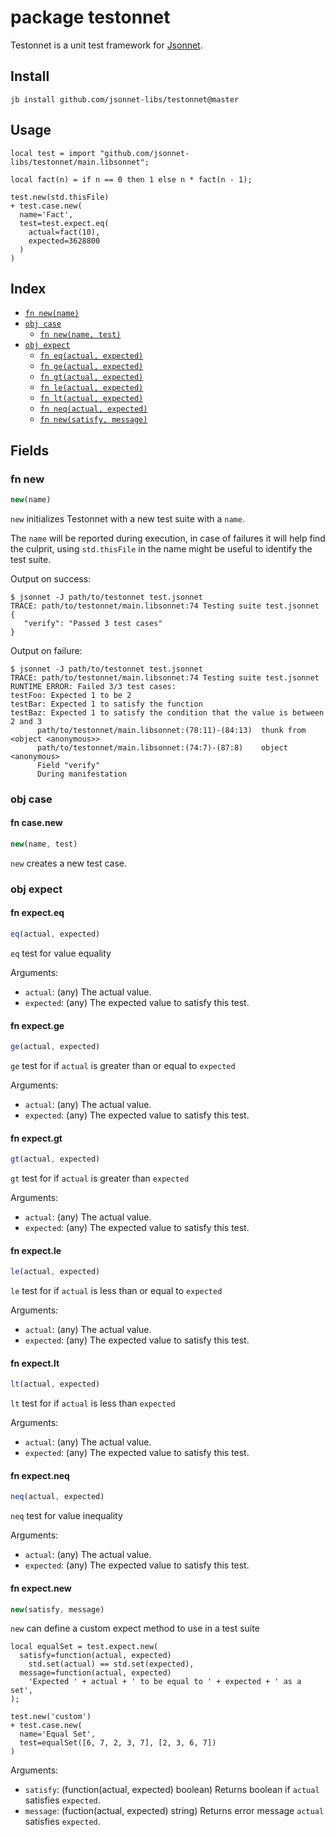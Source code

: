 # package testonnet

Testonnet is a unit test framework for [Jsonnet](http://jsonnet.org/).


## Install

```
jb install github.com/jsonnet-libs/testonnet@master
```

## Usage

```jsonnet
local test = import "github.com/jsonnet-libs/testonnet/main.libsonnet";

local fact(n) = if n == 0 then 1 else n * fact(n - 1);

test.new(std.thisFile)
+ test.case.new(
  name='Fact',
  test=test.expect.eq(
    actual=fact(10),
    expected=3628800
  )
)

```

## Index

* [`fn new(name)`](#fn-new)
* [`obj case`](#obj-case)
  * [`fn new(name, test)`](#fn-casenew)
* [`obj expect`](#obj-expect)
  * [`fn eq(actual, expected)`](#fn-expecteq)
  * [`fn ge(actual, expected)`](#fn-expectge)
  * [`fn gt(actual, expected)`](#fn-expectgt)
  * [`fn le(actual, expected)`](#fn-expectle)
  * [`fn lt(actual, expected)`](#fn-expectlt)
  * [`fn neq(actual, expected)`](#fn-expectneq)
  * [`fn new(satisfy, message)`](#fn-expectnew)

## Fields

### fn new

```ts
new(name)
```

`new` initializes Testonnet with a new test suite with a `name`.

The `name` will be reported during execution, in case of failures it will help find
the culprit, using `std.thisFile` in the name might be useful to identify the test
suite.

Output on success:

```
$ jsonnet -J path/to/testonnet test.jsonnet
TRACE: path/to/testonnet/main.libsonnet:74 Testing suite test.jsonnet
{
   "verify": "Passed 3 test cases"
}
```

Output on failure:
```
$ jsonnet -J path/to/testonnet test.jsonnet
TRACE: path/to/testonnet/main.libsonnet:74 Testing suite test.jsonnet
RUNTIME ERROR: Failed 3/3 test cases:
testFoo: Expected 1 to be 2
testBar: Expected 1 to satisfy the function
testBaz: Expected 1 to satisfy the condition that the value is between 2 and 3
      path/to/testonnet/main.libsonnet:(78:11)-(84:13)	thunk from <object <anonymous>>
      path/to/testonnet/main.libsonnet:(74:7)-(87:8)	object <anonymous>
      Field "verify"	
      During manifestation	
```


### obj case


#### fn case.new

```ts
new(name, test)
```

`new` creates a new test case.


### obj expect


#### fn expect.eq

```ts
eq(actual, expected)
```

`eq` test for value equality

Arguments:
* `actual`: (any) The actual value.
* `expected`: (any) The expected value to satisfy this test.


#### fn expect.ge

```ts
ge(actual, expected)
```

`ge` test for if `actual` is greater than or equal to `expected`

Arguments:
* `actual`: (any) The actual value.
* `expected`: (any) The expected value to satisfy this test.


#### fn expect.gt

```ts
gt(actual, expected)
```

`gt` test for if `actual` is greater than `expected`

Arguments:
* `actual`: (any) The actual value.
* `expected`: (any) The expected value to satisfy this test.


#### fn expect.le

```ts
le(actual, expected)
```

`le` test for if `actual` is less than or equal to `expected`

Arguments:
* `actual`: (any) The actual value.
* `expected`: (any) The expected value to satisfy this test.


#### fn expect.lt

```ts
lt(actual, expected)
```

`lt` test for if `actual` is less than `expected`

Arguments:
* `actual`: (any) The actual value.
* `expected`: (any) The expected value to satisfy this test.


#### fn expect.neq

```ts
neq(actual, expected)
```

`neq` test for value inequality

Arguments:
* `actual`: (any) The actual value.
* `expected`: (any) The expected value to satisfy this test.


#### fn expect.new

```ts
new(satisfy, message)
```

`new` can define a custom expect method to use in a test suite

```
local equalSet = test.expect.new(
  satisfy=function(actual, expected)
    std.set(actual) == std.set(expected),
  message=function(actual, expected)
    'Expected ' + actual + ' to be equal to ' + expected + ' as a set',
);

test.new('custom')
+ test.case.new(
  name='Equal Set',
  test=equalSet([6, 7, 2, 3, 7], [2, 3, 6, 7])
)
```

Arguments:
* `satisfy`: (function(actual, expected) boolean)
    Returns boolean if `actual` satisfies `expected`.
* `message`: (fuction(actual, expected) string)
    Returns error message `actual` satisfies `expected`.

